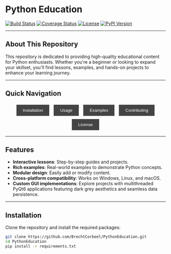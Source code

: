<!--
  Replace placeholder URLs and text (e.g., YOUR_BUILD_URL, YOUR_COVERAGE_URL) with your actual links.
-->

# Python Education

[![Build Status](https://img.shields.io/badge/build-passing-brightgreen)](YOUR_BUILD_URL)
[![Coverage Status](https://img.shields.io/badge/coverage-100%25-brightgreen)](YOUR_COVERAGE_URL)
[![License](https://img.shields.io/badge/license-MIT-blue)](LICENSE)
[![PyPI Version](https://img.shields.io/pypi/v/your-package-name.svg)](https://pypi.org/project/your-package-name/)
<!--
<div align="center">
  <img src="https://via.placeholder.com/600x200?text=Python+Education" alt="Python Education Banner" style="max-width:100%;">
</div>

-->
---

## About This Repository

This repository is dedicated to providing high-quality educational content for Python enthusiasts. Whether you're a beginner or looking to expand your skillset, you'll find lessons, examples, and hands-on projects to enhance your learning journey.

---

## Quick Navigation

<p align="center">
  <a href="#installation" style="text-decoration:none;">
    <button style="background-color:#444; color:#fff; border: none; padding: 10px 20px; margin:5px; cursor: pointer;">Installation</button>
  </a>
  <a href="#usage" style="text-decoration:none;">
    <button style="background-color:#444; color:#fff; border: none; padding: 10px 20px; margin:5px; cursor: pointer;">Usage</button>
  </a>
  <a href="#examples" style="text-decoration:none;">
    <button style="background-color:#444; color:#fff; border: none; padding: 10px 20px; margin:5px; cursor: pointer;">Examples</button>
  </a>
  <a href="#contributing" style="text-decoration:none;">
    <button style="background-color:#444; color:#fff; border: none; padding: 10px 20px; margin:5px; cursor: pointer;">Contributing</button>
  </a>
  <a href="#license" style="text-decoration:none;">
    <button style="background-color:#444; color:#fff; border: none; padding: 10px 20px; margin:5px; cursor: pointer;">License</button>
  </a>
</p>

---

## Features

- **Interactive lessons**: Step-by-step guides and projects.
- **Rich examples**: Real-world examples to demonstrate Python concepts.
- **Modular design**: Easily add or modify content.
- **Cross-platform compatibility**: Works on Windows, Linux, and macOS.
- **Custom GUI implementations**: Explore projects with multithreaded PyQt6 applications featuring dark grey aesthetics and seamless data persistence.

---

## Installation

Clone the repository and install the required packages:

```bash
git clone https://github.com/BrechtCorbeel/PythonEducation.git
cd PythonEducation
pip install -r requirements.txt
